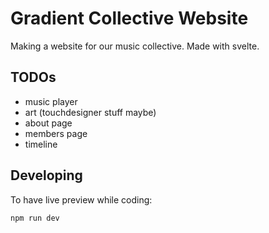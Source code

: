 # Gradient Collective Website
Making a website for our music collective. Made with svelte.

## TODOs
- music player
- art (touchdesigner stuff maybe)
- about page
- members page
- timeline

## Developing
To have live preview while coding:
```bash
npm run dev
```
